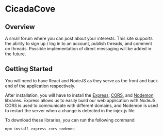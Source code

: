 # CicadaCove

## Overview 

A small forum where you can post about your interests. This site supports the ability to sign up / log in to an account, publish threads, and comment on threads. Possible implementation of direct messaging will be added in the future.

## Getting Started

You will need to have React and NodeJS as they serve as the front and back end of the application respectively.

After installation, you will have to install the [Express](https://expressjs.com/), [CORS](https://www.npmjs.com/package/cors), and [Nodemon](https://www.npmjs.com/package/nodemon) libraries. Express allows us to easily build our web application with NodeJS, CORS is used to communicate with different domains, and Nodemon is used to restart the server when a change is detected in the injex.js file

To download these libraries, you can run the following command

```
npm install express cors nodemon
```
